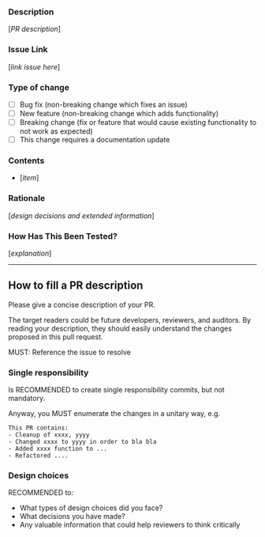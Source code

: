 ### Description

[_PR description_]

### Issue Link

[_link issue here_]

### Type of change

- [ ] Bug fix (non-breaking change which fixes an issue)
- [ ] New feature (non-breaking change which adds functionality)
- [ ] Breaking change (fix or feature that would cause existing functionality to not work as expected)
- [ ] This change requires a documentation update

### Contents

- [_item_]

### Rationale

[_design decisions and extended information_]

### How Has This Been Tested?

[_explanation_]

<hr>

## How to fill a PR description 

Please give a concise description of your PR.

The target readers could be future developers, reviewers, and auditors. By reading your description, they should easily understand the changes proposed in this pull request.

MUST: Reference the issue to resolve

### Single responsibility

Is RECOMMENDED to create single responsibility commits, but not mandatory.

Anyway, you MUST enumerate the changes in a unitary way, e.g.

```
This PR contains:
- Cleanup of xxxx, yyyy
- Changed xxxx to yyyy in order to bla bla
- Added xxxx function to ...
- Refactored ....
```

### Design choices

RECOMMENDED to:
- What types of design choices did you face?
- What decisions you have made?
- Any valuable information that could help reviewers to think critically
